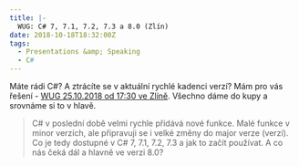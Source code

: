 ```yaml
---
title: |-
  WUG: C# 7, 7.1, 7.2, 7.3 a 8.0 (Zlín)
date: 2018-10-18T18:32:00Z
tags:
  - Presentations &amp; Speaking
  - C#
---
```

Máte rádi C#? A ztrácíte se v aktuální rychlé kadenci verzí? Mám pro vás řešení - [WUG 25.10.2018 od 17:30 ve Zlíně][1]. Všechno dáme do kupy a srovnáme si to v hlavě. 

> C# v poslední době velmi rychle přidává nové funkce. Malé funkce v minor verzích, ale připravuji se i velké změny do major verze (verzí). Co je tedy dostupné v C# 7, 7.1, 7.2, 7.3 a jak to začít používat. A co nás čeká dál a hlavně ve verzi 8.0? 

[1]: https://www.wug.cz/zlin/akce/1106-C-7-7-1-7-2-7-3-a-8-0